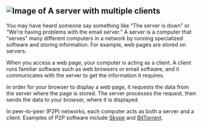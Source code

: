 ## ![Image of A server with multiple clients](https://lh6.googleusercontent.com/jTXNrgJG-26Hlze98yoqqRmeJ1BVsc1inQaPFtjAbPjRfs8QV2KRZZOsNZEhowsMY80qWFtOP0XU0xzZLCTeeJXtHAr-3UQftyUJPPgRNOsAdXbVjp31ayVN5CJD_kponniYBNM)

You may have heard someone say something like “The server is down” or
“We're having problems with the email server.” A server is a computer
that “serves” many different computers in a network by running
specialized software and storing information. For example, web pages are
stored on servers.

When you access a web page, your computer is acting as a client. A
client runs familiar software such as web browsers or email software,
and it communicates with the server to get the information it requires.

In order for your browser to display a web page, it requests the data
from the server where the page is stored. The server processes the
request, then sends the data to your browser, where it is displayed.

In peer-to-peer (P2P) networks, each computer acts as both a server and
a client. Examples of P2P software include
[Skype](http://www.skype.com/) and
[BitTorrent](http://www.bittorrent.com/).
